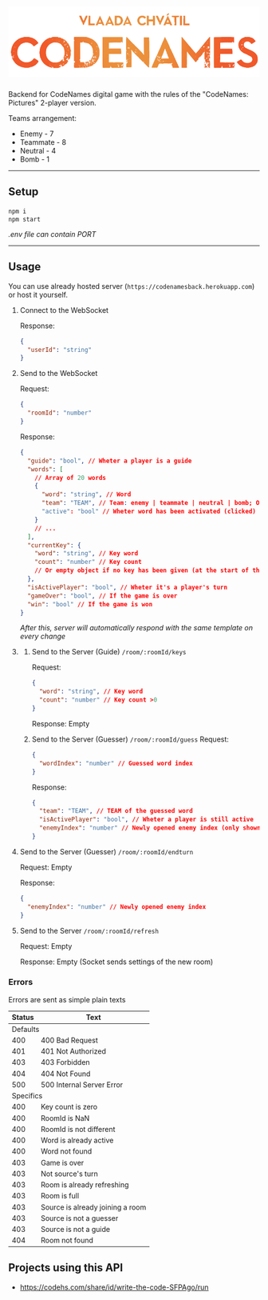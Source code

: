 # ![CodeNames Back](./docs/logo.png)

Backend for CodeNames digital game with the rules of the "CodeNames: Pictures" 2-player version.

Teams arrangement:

- Enemy - 7
- Teammate - 8
- Neutral - 4
- Bomb - 1

---

## Setup

```
npm i
npm start
```

_.env file can contain PORT_

---

## Usage

You can use already hosted server (`https://codenamesback.herokuapp.com`) or host it yourself.

1. Connect to the WebSocket

   Response:

   ```json
   {
     "userId": "string"
   }
   ```

2. Send to the WebSocket

   Request:

   ```json
   {
     "roomId": "number"
   }
   ```

   Response:

   ```json
   {
     "guide": "bool", // Wheter a player is a guide
     "words": [
       // Array of 20 words
       {
         "word": "string", // Word
         "team": "TEAM", // Team: enemy | teammate | neutral | bomb; Only shown to the guide or after word has been activated (clicked)
         "active": "bool" // Wheter word has been activated (clicked)
       }
       // ...
     ],
     "currentKey": {
       "word": "string", // Key word
       "count": "number" // Key count
       // Or empty object if no key has been given (at the start of the match)
     },
     "isActivePlayer": "bool", // Wheter it's a player's turn
     "gameOver": "bool", // If the game is over
     "win": "bool" // If the game is won
   }
   ```

   _After this, server will automatically respond with the same template on every change_

3. 1. Send to the Server (Guide) `/room/:roomId/keys`

      Request:

      ```json
      {
        "word": "string", // Key word
        "count": "number" // Key count >0
      }
      ```

      Response: Empty

   2. Send to the Server (Guesser) `/room/:roomId/guess`
      Request:
      ```json
      {
        "wordIndex": "number" // Guessed word index
      }
      ```
      Response:
      ```json
      {
        "team": "TEAM", // TEAM of the guessed word
        "isActivePlayer": "bool", // Wheter a player is still active
        "enemyIndex": "number" // Newly opened enemy index (only shown when the turn is over)
      }
      ```

4. Send to the Server (Guesser) `/room/:roomId/endturn`

   Request: Empty

   Response:

   ```json
   {
     "enemyIndex": "number" // Newly opened enemy index
   }
   ```

5. Send to the Server `/room/:roomId/refresh`

   Request: Empty

   Response: Empty (Socket sends settings of the new room)

### Errors

Errors are sent as simple plain texts

<table>
  <thead>
    <th>Status</th>
    <th>Text</th>
  </thead>
  <tr>
    <td colspan="2">Defaults</td>
  </tr>
  <tr>
    <td>400</td>
    <td>400 Bad Request</td>
  </tr>
  <tr>
    <td>401</td>
    <td>401 Not Authorized</td>
  </tr>
  <tr>
    <td>403</td>
    <td>403 Forbidden</td>
  </tr>
  <tr>
    <td>404</td>
    <td>404 Not Found</td>
  </tr>
  <tr>
    <td>500</td>
    <td>500 Internal Server Error</td>
  </tr>
  <tr>
    <td colspan="2">Specifics</td>
  </tr>
  <tr>
    <td>400</td>
    <td>Key count is zero</td>
  </tr>
  <tr>
    <td>400</td>
    <td>RoomId is NaN</td>
  </tr>
  <tr>
    <td>400</td>
    <td>RoomId is not different</td>
  </tr>
  <tr>
    <td>400</td>
    <td>Word is already active</td>
  </tr>
  <tr>
    <td>400</td>
    <td>Word not found</td>
  </tr>
  <tr>
    <td>403</td>
    <td>Game is over</td>
  </tr>
  <tr>
    <td>403</td>
    <td>Not source's turn</td>
  </tr>
  <tr>
    <td>403</td>
    <td>Room is already refreshing</td>
  </tr>
  <tr>
    <td>403</td>
    <td>Room is full</td>
  </tr>
  <tr>
    <td>403</td>
    <td>Source is already joining a room</td>
  </tr>
  <tr>
    <td>403</td>
    <td>Source is not a guesser</td>
  </tr>
  <tr>
    <td>403</td>
    <td>Source is not a guide</td>
  </tr>
  <tr>
    <td>404</td>
    <td>Room not found</td>
  </tr>
</table>

## Projects using this API

- https://codehs.com/share/id/write-the-code-SFPAgo/run

